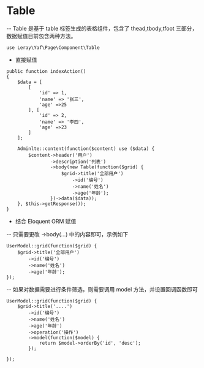 # Table


-- Table 是基于 table 标签生成的表格组件，包含了 thead,tbody,tfoot 三部分，数据赋值目前包含两种方法。


```use Leray\Yaf\Page\Component\Table```


* 直接赋值

```
public function indexAction()
{
	$data = [
		[
			'id' => 1,
			'name' => '张三',
			'age' =>25
		], [
			'id' => 2,
			'name' => '李四',
			'age' =>23
		]
	];

	Adminlte::content(function($content) use ($data) {
		$content->header('用户')
				->description('列表')
				->body(new Table(function($grid) {
					$grid->title('全部用户')
						->id('编号')
						->name('姓名')
						->age('年龄');
				})->data($data));
	}, $this->getResponse());
}
```

* 结合 Eloquent ORM 赋值

-- 只需要更改 ->body(...) 中的内容即可，示例如下

```
UserModel::grid(function($grid) {
	$grid->title('全部用户')
		->id('编号')
		->name('姓名')
		->age('年龄');
});
```

-- 如果对数据需要进行条件筛选，则需要调用 model 方法，并设置回调函数即可

```
UserModel::grid(function($grid) {			
	$grid->title('....')
		->id('编号')
		->name('姓名')
		->age('年龄')
		->operation('操作')
		->model(function($model) {
			return $model->orderBy('id', 'desc');
		});

});
```